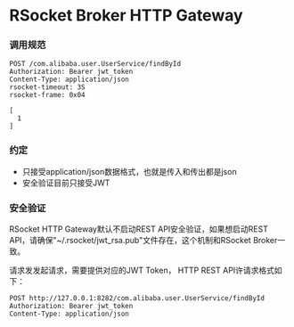 RSocket Broker HTTP Gateway
===========================

### 调用规范

```
POST /com.alibaba.user.UserService/findById
Authorization: Bearer jwt_token
Content-Type: application/json
rsocket-timeout: 3S
rsocket-frame: 0x04

[
  1
]

```

### 约定

* 只接受application/json数据格式，也就是传入和传出都是json
* 安全验证目前只接受JWT

### 安全验证

RSocket HTTP Gateway默认不启动REST API安全验证，如果想启动REST API，请确保"~/.rsocket/jwt_rsa.pub"文件存在，这个机制和RSocket Broker一致。

请求发发起请求，需要提供对应的JWT Token， HTTP REST API许请求格式如下：

```
POST http://127.0.0.1:8282/com.alibaba.user.UserService/findById
Authorization: Bearer jwt_token
Content-Type: application/json

```
